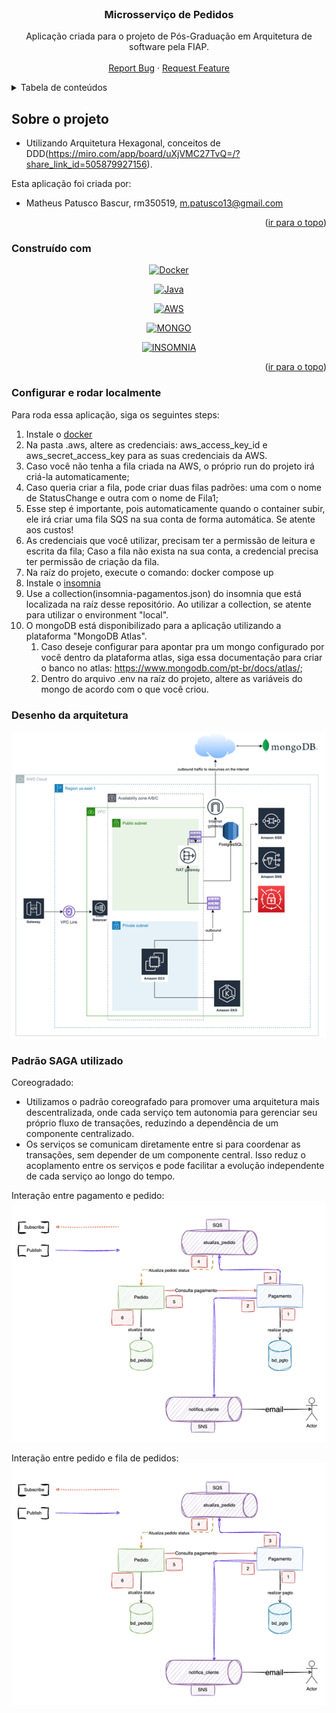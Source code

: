 <br />
<div align="center">

<h3 align="center">Microsserviço de Pedidos</h3>

  <p align="center">
    Aplicação criada para o projeto de Pós-Graduação em Arquitetura de software pela FIAP.
    <br />
    <br />
    <a href="https://github.com/mpatusco/apl-back-fase5-pagamentos/issues">Report Bug</a>
    ·
    <a href="https://github.com/mpatusco/apl-back-fase5-pagamentos/issues">Request Feature</a>
  </p>
</div>


<details>
  <summary>Tabela de conteúdos</summary>
  <ol>
    <li>
      <a href="#Sobre o projeto">Sobre o projeto</a>
      <ul>
        <li><a href="#Construído com">Construído com</a></li>
      </ul>
    </li>
    <li>
      <a>Como executar local</a>
      <ul>
        <li><a href="#Configurar e rodar localmente">Configurar e rodar localmente</a></li>
      </ul>
    </li>
  </ol>
</details>


## Sobre o projeto

- Utilizando Arquitetura Hexagonal, conceitos de DDD(https://miro.com/app/board/uXjVMC27TvQ=/?share_link_id=505879927156).



Esta aplicação foi criada por:
- Matheus Patusco Bascur, rm350519, m.patusco13@gmail.com

<p align="right">(<a href="#readme-top">ir para o topo</a>)</p>


### Construído com

<div align="center"> 

[![Docker][Docker]][Docker-url]

</div> 

<div align="center"> 

[![Java][Java]][Java-url]

</div> 

<div align="center"> 

[![AWS][AWS]][AWS-url]

</div> 

<div align="center"> 

[![MONGO][MONGO]][MONGO-url]

</div> 

<div align="center"> 

[![INSOMNIA][INSOMNIA]][INSOMNIA-url]

</div> 


<p align="right">(<a href="#readme-top">ir para o topo</a>)</p>


### Configurar e rodar localmente

Para roda essa aplicação, siga os seguintes steps:

1. Instale o [docker](https://docs.docker.com/desktop/?_gl=1*f60bmt*_ga*MTEzMjc4Nzg0NS4xNjkwNjc0MTM0*_ga_XJWPQMJYHQ*MTcxMDY1MjA5MC4xMS4xLjE3MTA2NTIwOTEuNTkuMC4w)
2. Na pasta .aws, altere as credenciais: aws_access_key_id e aws_secret_access_key para as suas credenciais da AWS.
1. Caso você não tenha a fila criada na AWS, o próprio run do projeto irá criá-la automaticamente;
2. Caso queria criar a fila, pode criar duas filas padrões: uma com o nome de StatusChange e outra com o nome de Fila1;
3. Esse step é importante, pois automaticamente quando o container subir, ele irá criar uma fila SQS na sua conta de
   forma automática. Se atente aos custos!
4. As credenciais que você utilizar, precisam ter a permissão de leitura e escrita da fila;
   Caso a fila não exista na sua conta, a credencial precisa ter permissão de criação da fila.
3. Na raíz do projeto, execute o comando: docker compose up
4. Instale o [insomnia](INSOMNIA)
5. Use a collection(insomnia-pagamentos.json) do insomnia que está localizada na raíz desse repositório.
   Ao utilizar a collection, se atente para utilizar o environment "local".
6. O mongoDB está disponibilizado para a aplicação utilizando a plataforma "MongoDB Atlas".
   1. Caso deseje configurar para apontar pra um mongo configurado por você dentro da plataforma atlas, 
   siga essa documentação para criar o banco no atlas: https://www.mongodb.com/pt-br/docs/atlas/;
   2. Dentro do arquivo .env na raíz do projeto, altere as variáveis do mongo de acordo com o que você criou.

### Desenho da arquitetura
![img_2.png](img_2.png)

### Padrão SAGA utilizado

Coreogradado:
- Utilizamos o padrão coreografado para promover uma arquitetura mais descentralizada,
  onde cada serviço tem autonomia para gerenciar seu próprio fluxo de transações,
  reduzindo a dependência de um componente centralizado.
- Os serviços se comunicam diretamente entre si para coordenar as transações,
  sem depender de um componente central. Isso reduz o acoplamento entre
  os serviços e pode facilitar a evolução independente de cada serviço ao longo do tempo.

Interação entre pagamento e pedido:
![img.png](img.png)

Interação entre pedido e fila de pedidos:
![img_1.png](img_1.png)


<!-- MARKDOWN LINKS & IMAGES -->
[Java]: https://img.shields.io/badge/Java-0769AD?style=for-the-badge&logo=java&logoColor=white
[Java-url]: https://www.java.com/pt-BR/

[Docker]: https://img.shields.io/badge/Docker-2496ED?style=for-the-badge&logo=docker&logoColor=white
[Docker-url]: https://www.docker.com/

[AWS]: https://img.shields.io/badge/AWS-ffa500?style=for-the-badge&logo=AWS&logoColor=orange
[AWS-url]: https://docs.aws.amazon.com/?nc2=h_ql_doc_do&refid=2ee11bb2-bc40-4546-9852-2c4ad8e8f646

[MONGO]: https://img.shields.io/badge/MONGO-008000?style=for-the-badge&logo=MONGO&logoColor=green
[MONGO-url]: https://www.mongodb.com

[INSOMNIA]: https://img.shields.io/badge/INSOMNIA-993399?style=for-the-badge&logo=H2&logoColor=purple
[INSOMNIA-url]: https://insomnia.rest/download